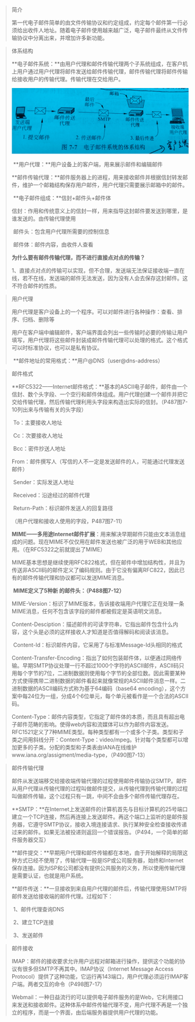 > 简介
>
> ​	第一代电子邮件简单的由文件传输协议和约定组成，约定每个邮件第一行必须给出收件人地址。随着电子邮件使用越来越广泛，电子邮件最终从文件传输协议中分离出来，并增加许多新功能。

> 体系结构
>
> ​	**电子邮件系统：**由用户代理和邮件传输代理两个子系统组成，在客户机上用户通过用户代理将邮件发送给邮件传输代理，邮件传输代理将邮件传输给接收用户的传输代理。传输代理在交给用户。
>
> ![image-20210328101519739](image\image-20210328101519739.png)
>
> ​	**用户代理：**用户设备上的客户端，用来展示邮件和编辑邮件
>
> ​	**邮件传输代理：**邮件服务器上的进程，用来接收邮件并根据信封转发邮件，维护一个邮箱结构保存用户邮件，用户代理只需要展示邮箱中的邮件。
>
> ​	**电子邮件组成：**信封+邮件头+邮件体
>
> ​		信封：作用和传统意义上的信封一样，用来指导这封邮件要发送到哪里，是谁发送的。由传输代理使用
>
> ​		邮件头：包含用户代理所需要的控制信息
>
> ​		邮件体：邮件内容，由收件人查看
>
> 
>
> **为什么要有邮件传输代理，而不进行直接点对点的传输？**
>
> 1、直接点对点的传输可以实现，但不合理，发送端无法保证接收端一直在线，若不在线，发送端的邮件无法发送，因为没有人会去保存这封邮件。这不符合邮件的性质。

> 用户代理
>
> ​	用户代理是客户设备上的一个程序。可以对邮件进行各种操作：查看、排序、归档、删除等
>
> ​	用户在客户端中编辑邮件，客户端界面会列出一些传输时必要的传输让用户填写，用户代理将这些邮件封装成邮件传输代理可以处理的格式。这个格式可以时标准协议，也可以是私有协议。
>
> ​	**邮件地址的常用格式：**用户@DNS（user@dns-address）

> 邮件格式
>
> ​	**RFC5322——Internet邮件格式：**基本的ASCII电子邮件，邮件由一个信封、数个头字段、一个空行和邮件体组成。用户代理创建一个邮件并把它交给传输代理，然后传输代理利用头字段来构造出实际的信封。（P487图7-10列出来与传输有关的头字段）
>
> ​	To：主要接收人地址
>
> ​	Cc：次要接收人地址
>
> ​	Bcc：密件抄送人地址
>
> ​	From：邮件撰写人（写信的人不一定是发送邮件的人，可能通过代理发送邮件）
>
> ​	Sender：实际发送人地址
>
> ​	Received：沿途经过的邮件代理
>
> ​	Return-Path：标识邮件发送人的回复路径
>
> （用户代理和接收人使用的字段，P487图7-11）
>
> ​	**MIME——多用途Internet邮件扩展**：用来解决早期邮件只能由文本消息组成的问题。现在MIME不仅仅用在邮件发送也被广泛的用于WEB和其他应用。（在RFC5322之前就提出了MIME）
>
> ​	MIME基本思想是继续使用RFC822格式，但在邮件中增加结构性，并且为传送非ASCII码的邮件定义了编码规则。由于它没有偏离RFC822，因此已有的邮件传输代理和协议都可以发送MIME消息。
>
> ​	**MIME定义了5种新 的邮件头：（P488图7-12）**
>
> ​	MIME-Version：标识了MIME版本，告诉接收端用户代理它正在处理一条MIME消息，任何不包含该字段的邮件都被假定是英语明文消息。
>
> ​	Content-Desciption：描述邮件的可读字符串，它指出邮件包含什么内容，这个头是必须的这样接收人才知道是否值得解码和阅读该消息。
>
> ​	Content-Id：标识邮件内容，它采用了与标准Message-Id头相同的格式
>
> ​	Content-Transfer-Encoding：指出了如何包装邮件体，以便通过网络传输。早期SMTP协议处理一行不超过1000个字符的ASCII邮件，ASCII码只用每个字节的7位，二进制数据则使用每个字节的全部位数。因此需要某种方式使得携带二进制数据的邮件看起来就像常规的ASCII邮件消息一样。二进制数据的ASCII编码方式称为基于64编码（base64 encoding），这个方案中每24位为一组，分成4个6位单元，每个单元被看作是一个合法的ASCII码。
>
> ​	Content-Type：邮件内容类型，它指定了邮件体的本质，而且具有超出电子邮件范畴的影响。使得web内容和流媒体可以作为邮件内容发送。RFC1521定义了7种MIME类型。每种类型都有一个或多个子类。类型和子类之间用斜线分开：Content-Type：video/mpeg。针对每个类型都可以增加更多的子类。分配的类型和子类表由IANA在线维护www.iana.org/assigment/media-type，（P490图7-13）

> 邮件传输代理
>
> ​	邮件从发送端移交给接收端传输代理的过程使用邮件传输协议SMTP。邮件从用户代理从传输代理的过程叫做邮件提交，从传输代理到传输代理的过程叫做邮件传输，这个过程只有一跳，中间不会由多个邮件传输代理存在。
>
> ​	**SMTP：**在Internet上发送邮件的计算机首先与目标计算机的25号端口建立一个TCP连接，然后再连接上发送邮件。再这个端口上监听的是邮件服务器，它遵守SMTP协议，接收入境连接请求、执行某种安全检查接收传递过来的邮件。如果无法被投递则返回一个错误报告。（P494，一个简单的邮件服务器交互）
>
> ​	**邮件提交：**早期用户代理和邮件传输都在本地，由于开始解释的局限这种方式已经不使用了，传输代理一般是ISP或公司服务器，始终和Internet保存连接。因为ISP和公司都没有提供公共服务的义务，所以使用传输代理是需要认证，也就是用户系统。
>
> ​	**邮件传送：**一旦接收到来自用户代理的邮件后，传输代理使用SMTP将邮件发送给接收端的邮件代理。过程如下：
>
> ​	1、邮件代理查询DNS
>
> ​	2、建立TCP连接
>
> ​	3、发送邮件

> 邮件接收
>
> ​	IMAP：邮件的接收要求允许用户远程对邮箱进行操作，提供这个功能的协议有很多但SMTP不再其中。IMAP协议（Internet Message Access Protocol）提供了这种功能，它运行再143端口，用户代理必须运行IMAP客户端。两者交互的命令（P498图7-17）
>
> ​	Webmail：一种日益流行的可以提供电子邮件服务的是Web，它利用接口来发送和接收邮件。这种体系中邮件传输代理不变，用户代理不再是一个独立的程序，而是一个界面，由后端服务器提供用户代理的功能。